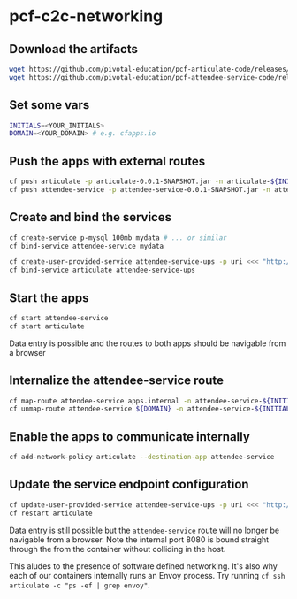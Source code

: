 # pcf-c2c-networking

## Download the artifacts

```bash
wget https://github.com/pivotal-education/pcf-articulate-code/releases/download/0.0.1/articulate-0.0.1-SNAPSHOT.jar
wget https://github.com/pivotal-education/pcf-attendee-service-code/releases/download/0.0.1/attendee-service-0.0.1-SNAPSHOT.jar
```

## Set some vars

```bash
INITIALS=<YOUR_INITIALS>
DOMAIN=<YOUR_DOMAIN> # e.g. cfapps.io
```

## Push the apps with external routes

```bash
cf push articulate -p articulate-0.0.1-SNAPSHOT.jar -n articulate-${INITIALS} -d ${DOMAIN} --no-start
cf push attendee-service -p attendee-service-0.0.1-SNAPSHOT.jar -n attendee-service-${INITIALS} -d ${DOMAIN} --no-start
```

## Create and bind the services

```bash
cf create-service p-mysql 100mb mydata # ... or similar
cf bind-service attendee-service mydata

cf create-user-provided-service attendee-service-ups -p uri <<< "http://attendee-service-${INITIALS}.${DOMAIN}/attendees"
cf bind-service articulate attendee-service-ups
```
## Start the apps

```bash
cf start attendee-service
cf start articulate
```

Data entry is possible and the routes to both apps should be navigable from a browser

## Internalize the attendee-service route

```bash
cf map-route attendee-service apps.internal -n attendee-service-${INITIALS}
cf unmap-route attendee-service ${DOMAIN} -n attendee-service-${INITIALS}
```

## Enable the apps to communicate internally

```bash
cf add-network-policy articulate --destination-app attendee-service
```

## Update the service endpoint configuration

```bash
cf update-user-provided-service attendee-service-ups -p uri <<< "http://attendee-service-${INITIALS}.apps.internal:8080/attendees"
cf restart articulate
```

Data entry is still possible but the `attendee-service` route will no longer be navigable from a browser.
Note the internal port 8080 is bound straight through the from the container without colliding in the host.

This aludes to the presence of software defined networking.
It's also why each of our containers internally runs an Envoy process.
Try running `cf ssh articulate -c "ps -ef | grep envoy"`.
